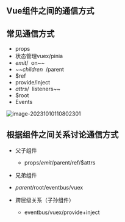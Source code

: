 ## Vue组件之间的通信方式



## 常见通信方式

- props
- 状态管理vuex/pinia
- $emit/~~$on~~
- ~~$children~~/$parent
- $ref
- provide/inject
- $attrs/~~$listeners~~
- $root 
- Events 

![image-20231010110802301](http://oss.chengzz.com/typora_img/202310101108373.png?imageView2/0/q/75%7Cwatermark/1/image/aHR0cHM6Ly93d3cuY2hlbmd6ei5jb20vd2F0ZXJtYXJrLnBuZw==/dissolve/65/gravity/SouthEast/dx/10/dy/10)



## 根据组件之间关系讨论通信方式

- 父子组件
  - props/$emit/$parent/ref/$attrs

-    兄弟组件
  - $parent/$root/eventbus/vuex
- 跨层级关系（子孙组件）
  - eventbus/vuex/provide+inject







